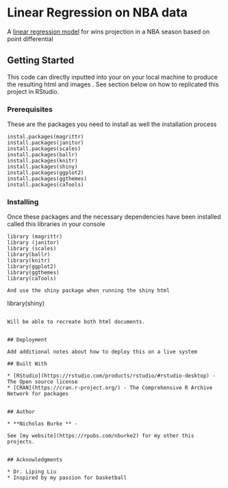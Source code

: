 # Linear Regression on NBA data
A [linear regression model](https://rpubs.com/nburke2/629014) for wins projection in a NBA season based on point differential



## Getting Started

This code can directly inputted into your on your local machine to produce the resulting html and images . See section below on how to replicated this project in RStudio.

### Prerequisites

These are the packages you need to install as well the installation process 

```
instal.packages(magrittr) 
install.packages(janitor) 
install.packages(scales) 
install.packages(ballr)
install.packages(knitr)
install.packages(shiny)
install.packages(ggplot2)
install.packages(ggthemes)
install.packages(caTools)
```

### Installing

Once these packages and the necessary dependencies have been installed called this libraries in your console 

```
library (magrittr) 
library (janitor) 
library (scales) 
library(ballr)
library(knitr)
library(ggplot2)
library(ggthemes)
library(caTools)

And use the shiny package when running the shiny html

```
library(shiny)

```

Will be able to recreate both html documents.


## Deployment

Add additional notes about how to deploy this on a live system

## Built With

* [RStudio](https://rstudio.com/products/rstudio/#rstudio-desktop) - The Open source license
* [CRAN](https://cran.r-project.org/) - The Comprehensive R Archive Network for packages


## Author

* **Nicholas Burke ** - 

See [my website](https://rpubs.com/nburke2) for my other this projects.


## Acknowledgments

* Dr. Liping Liu
* Inspired by my passion for basketball



